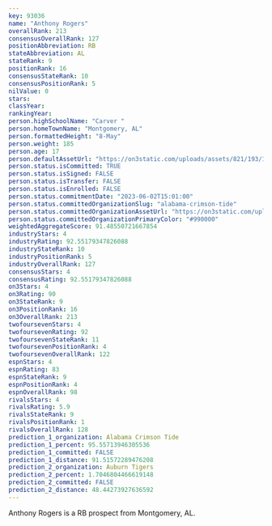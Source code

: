 ```yaml
---
key: 93036
name: "Anthony Rogers"
overallRank: 213
consensusOverallRank: 127
positionAbbreviation: RB
stateAbbreviation: AL
stateRank: 9
positionRank: 16
consensusStateRank: 10
consensusPositionRank: 5
nilValue: 0
stars: 
classYear: 
rankingYear: 
person.highSchoolName: "Carver "
person.homeTownName: "Montgomery, AL"
person.formattedHeight: "8-May"
person.weight: 185
person.age: 17
person.defaultAssetUrl: "https://on3static.com/uploads/assets/821/193/193821.png"
person.status.isCommitted: TRUE
person.status.isSigned: FALSE
person.status.isTransfer: FALSE
person.status.isEnrolled: FALSE
person.status.commitmentDate: "2023-06-02T15:01:00"
person.status.committedOrganizationSlug: "alabama-crimson-tide"
person.status.committedOrganizationAssetUrl: "https://on3static.com/uploads/assets/728/149/149728.svg"
person.status.committedOrganizationPrimaryColor: "#990000"
weightedAggregateScore: 91.48550721667854
industryStars: 4
industryRating: 92.55179347826088
industryStateRank: 10
industryPositionRank: 5
industryOverallRank: 127
consensusStars: 4
consensusRating: 92.55179347826088
on3Stars: 4
on3Rating: 90
on3StateRank: 9
on3PositionRank: 16
on3OverallRank: 213
twofoursevenStars: 4
twofoursevenRating: 92
twofoursevenStateRank: 11
twofoursevenPositionRank: 4
twofoursevenOverallRank: 122
espnStars: 4
espnRating: 83
espnStateRank: 9
espnPositionRank: 4
espnOverallRank: 98
rivalsStars: 4
rivalsRating: 5.9
rivalsStateRank: 9
rivalsPositionRank: 1
rivalsOverallRank: 128
prediction_1_organization: Alabama Crimson Tide
prediction_1_percent: 95.55713946305536
prediction_1_committed: FALSE
prediction_1_distance: 91.51572289476208
prediction_2_organization: Auburn Tigers
prediction_2_percent: 1.7046804466619148
prediction_2_committed: FALSE
prediction_2_distance: 48.44273927636592
---
```

Anthony Rogers is a RB prospect from Montgomery, AL.